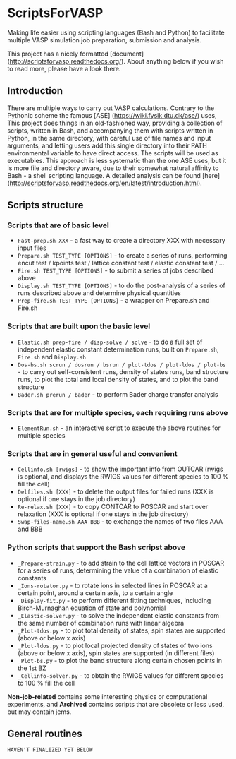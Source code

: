 ScriptsForVASP
==============
Making life easier using scripting languages (Bash and Python) to facilitate multiple VASP simulation job preparation, submission and analysis.

This project has a nicely formatted [document] (http://scriptsforvasp.readthedocs.org/). About anything below if you wish to read more, please have a look there.

Introduction
------------

There are multiple ways to carry out VASP calculations. Contrary to the Pythonic scheme the famous [ASE] (https://wiki.fysik.dtu.dk/ase/) uses, This project does things in an old-fashioned way, providing a collection of scripts, written in Bash, and accompanying them with scripts written in Python, in the same directory, with careful use of file names and input arguments, and letting users add this single directory into their PATH environmental variable to have direct access. The scripts will be used as executables. This approach is less systematic than the one ASE uses, but it is more file and directory aware, due to their somewhat natural affinity to Bash - a shell scripting language. A detailed analysis can be found [here] (http://scriptsforvasp.readthedocs.org/en/latest/introduction.html).

Scripts structure
-----------------

### Scripts that are of basic level

* `Fast-prep.sh XXX` - a fast way to create a directory XXX with necessary input files
* `Prepare.sh TEST_TYPE [OPTIONS]` - to create a series of runs, performing encut test / kpoints test / lattice constant test / elastic constant test / ...
* `Fire.sh TEST_TYPE [OPTIONS]` - to submit a series of jobs described above
* `Display.sh TEST_TYPE [OPTIONS]` - to do the post-analysis of a series of runs described above and determine physical quantities
* `Prep-fire.sh TEST_TYPE [OPTIONS]` - a wrapper on Prepare.sh and Fire.sh

### Scripts that are built upon the basic level

* `Elastic.sh prep-fire / disp-solve / solve` - to do a full set of independent elastic constant determination runs, built on `Prepare.sh`, `Fire.sh` and `Display.sh`
* `Dos-bs.sh scrun / dosrun / bsrun / plot-tdos / plot-ldos / plot-bs` - to carry out self-consistent runs, density of states runs, band structure runs, to plot the total and local density of states, and to plot the band structure
* `Bader.sh prerun / bader` - to perform Bader charge transfer analysis

### Scripts that are for multiple species, each requiring runs above

* `ElementRun.sh` - an interactive script to execute the above routines for multiple species

### Scripts that are in general useful and convenient

* `Cellinfo.sh [rwigs]` - to show the important info from OUTCAR (rwigs is optional, and displays the RWIGS values for different species to 100 % fill the cell)
* `Delfiles.sh [XXX]` - to delete the output files for failed runs (XXX is optional if one stays in the job directory)
* `Re-relax.sh [XXX]` - to copy CONTCAR to POSCAR and start over relaxation (XXX is optional if one stays in the job directory)
* `Swap-files-name.sh AAA BBB` - to exchange the names of two files AAA and BBB

### Python scripts that support the Bash scripst above

* `_Prepare-strain.py` - to add strain to the cell lattice vectors in POSCAR for a series of runs, determining the value of a combination of elastic constants
* `_Ions-rotator.py` - to rotate ions in selected lines in POSCAR at a certain point, around a certain axis, to a certain angle
* `_Display-fit.py` - to perform different fitting techniques, including Birch-Murnaghan equation of state and polynomial
* `_Elastic-solver.py` - to solve the independent elastic constants from the same number of combination runs with linear algebra
* `_Plot-tdos.py` - to plot total density of states, spin states are supported (above or below x axis)
* `_Plot-ldos.py` - to plot local projected density of states of two ions (above or below x axis), spin states are supported (in different files)
* `_Plot-bs.py` - to plot the band structure along certain chosen points in the 1st BZ
* `_Cellinfo-solver.py` - to obtain the RWIGS values for different species to 100 % fill the cell

__Non-job-related__ contains some interesting physics or computational experiments, and __Archived__ contains scripts that are obsolete or less used, but may contain jems.

General routines
---------------------
    HAVEN'T FINALIZED YET BELOW
